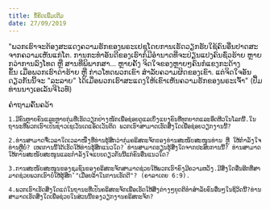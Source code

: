 ```yaml
---
title: ຂໍ້​ຄິດ​ເພີ່ມ​ເຕີມ
date: 27/09/2019
---
```


"ພ​ວກ​ເຮົາ​ຈະ​ຕ້ອງ​ສະ​ແດງ​ຄວາມ​ຮັກ​ຂອງ​ພ​ຣະ​ເຢ​ຊູ​ໂດຍ​ການ​ເຮັດ​ວຽກ​ຮັບ​ໃຊ້​ຄົນ​ອື່ນ​ປາດ​ສະ​ຈາກ​ຄວາມ​ເຫັນ​ແກ່​ໂຕ. ການ​ກະ​ທຳ​ອັນ​ດີ​ຂອງ​ເຮົາກໍ​ມີ​ອຳ​ນາດ​ທີ່​ຈະ​ປ່ຽນ​ແປງ​ຄົນ​ຊົ່ວ​ຮ້າຍ ຫຼາຍກວ່າ​ການ​ລົງ​ໂທດ ຫຼື ສານ​ທີ່​ພິ​ພາກ​ສາ... ຫຼາຍ​ຄັ້ງ ​ຈິດ​ໃຈ​ຂອງ​ຫຼາຍໆ​ຄົນກໍ​ແຂງ​ກະ​ດ້າງ​ຂຶ້ນ ເມື່ອ​ພວກ​ເຮົາ​ດ່າ​ຮ້າຍ ຫຼື ກ່າວ​ໂທດພວກ​ເຂົາ ​ສຳ​ລັບ​ຄວາມຜິດຂອງເຂົາ. ແຕ່​ຈິດ​ໃຈ​ອັນ​ດຽວ​ກັນ​ນີ້​ຈະ "ລະ​ລາຍ" ໄດ້​ເມື່ອ​ພວກ​ເຮົາ​ສະ​ແດງ​ໃຫ້​ເຂົາ​ເຫັນ​ຄວາມ​ຮັກ​ຂອງ​ພ​ຣະ​ເຈົ້າ" (ປຶ້ມ​ທ່ານ​ນາງ​ເອ​ເລັນ​ຈີ​ໄວ​ທ໌)

ຄຳ​ຖາມ​ຄົ້ນ​ຄວ້າ

`1.ມີ​ຄົນ​ຫຼາຍ​ຄົນແລະຫຼາຍ​ກຸ່ມ​ທີ່​ເຮັດ​ວຽກຢ່າງ​ໜັກ​ເພື່ອ​ຊ່ອຍ​ດູ​ແລ​ເບິ່ງ​ແຍງ​ຄົນ​ທີ່​ທຸກ​ຍາກແລະອຶດ​ຫີວໃນ​ໂລກ​ນີ້.ໃນ​ຖາ​ນະ​ທີ່​ພວກ​ເຮົາ​ເປັນ​ຊາວ​ເຊ​ເວັນ​ເດແອັດ​ເວັນ​ຕິດ ພວກ​ເຮົາ​ສາ​ມາດ​ເຮັດ​ສິ່ງ​ໃດ​ເພື່ອ​ຊ່ອຍ​ວຽກ​ງານ​ນີ້?`

`2.ທ່ານ​ສາ​ມາດ​ຈື່​ເວ​ລາ​ໃດເວ​ລາ​ໜື່ງ​ທີ່​ທ່ານ​ຮູ້​ສຶກວ່າກຸ່ມ​ຄ​ຣິ​ສ​ຕະ​ຈັກ​ຂອງ​ທ່ານ​ສະ​ໜັບ​ສະ​ໜູນທ່ານ ຫຼື ໃຫ້​ກຳ​ລັງ​ໃຈທ່ານຫຼືບໍ່? ເຫດ​ການ​ນີ້​ໄດ້​ເຮັດ​ໃຫ້​ທ່ານ​ຮູ້​ສຶກ​ແນວ​ໃດ? ທ່ານ​ສາ​ມາດ​ຮຽນ​ຮູ້​ສິ່ງ​ໃດ​ຈາກ​ປະ​ສົບ​ການ​ນີ້? ທ່ານ​ສາ​ມາດ​ໃຫ້​ການ​ສະ​ໜັບ​ສະ​ໜູນແລະ​ກຳ​ລັງ​ໃຈ​ແບບ​ດຽວ​ກັນ​ນີ້​ແກ່​ຄົນ​ອື່ນ​ແນວ​ໃດ?`

`3.ການ​ສະ​ໜັບ​ສະ​ໜູນ​ຂອງ​ຊຸມ​ຊົນ​ຂອງ​ຄ​ຣິ​ສ​ຕະ​ຈັກ​ສາ​ມາດ​ຊ່ວຍ​ໃຫ້​ພວກ​ເຮົາ​ຄົງ​ມີຄວາມ​ຫວັງ.ມີ​ສິ່ງ​ໃດ​ອື່ນ​ອີກ​ທີ່​ສາ​ມາດ​ຊ່ວຍ​ພວກ​ເຮົາ​ບໍ່​ໃຫ້ຮູ້​ສຶກ "ເມື່ອຍ​ລ້າ​ໃນ​ການ​ເຮັດ​ດີ"? (ຄາ​ລາ​ເຕຍ 6:9).`

`4.​ພວກ​ເຮົາ​ເຮັດ​ສິ່ງ​ໃດ​ແດ່​ໃນ​ຖາ​ນະ​ທີ່​ເປັນ​ຄ​ຣິ​ສ​ຕະ​ຈັກ​ເພື່ອ​ເຮັດ​ໃຫ້​ສິ່ງ​ຕ່າງໆ​ຍຸດ​ຕິ​ທຳ​ສຳ​ລັບ​ຄົນ​ອື່ນໆ​ໃນ​ຊິ​ວິດ​ນີ້?ທ່ານ​ສາ​ມາດ​ເຮັດ​ສິ່ງ​ໃດ​ເພື່ອ​ຊ່ວຍ​ໃນ​ສ່ວນ​ນີ້​ຂອງວຽກ​ງານ​ຄ​ຣິ​ສ​ຕະ​ຈັກ?`